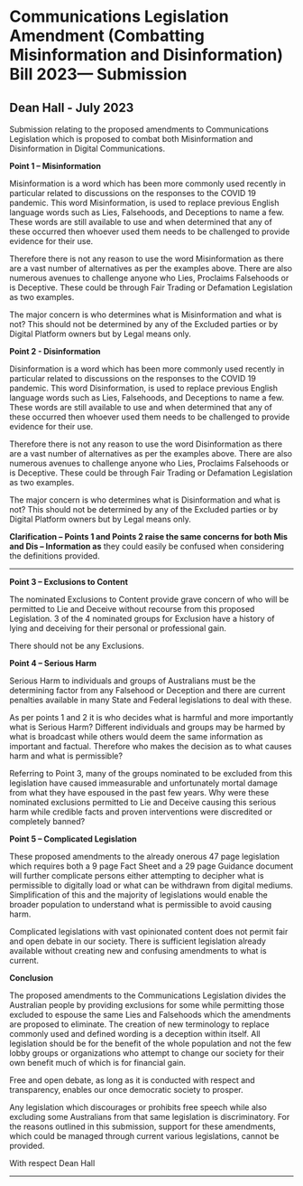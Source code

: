 # Communications Legislation Amendment (Combatting Misinformation and Disinformation) Bill 2023— Submission

## Dean Hall -                                          July 2023

Submission relating to the proposed amendments to Communications Legislation which is proposed
to combat both Misinformation and Disinformation in Digital Communications.

**Point 1 – Misinformation**

Misinformation is a word which has been more commonly used recently in particular related to
discussions on the responses to the COVID 19 pandemic. This word Misinformation, is used to
replace previous English language words such as Lies, Falsehoods, and Deceptions to name a few.
These words are still available to use and when determined that any of these occurred then whoever
used them needs to be challenged to provide evidence for their use.

Therefore there is not any reason to use the word Misinformation as there are a vast number of
alternatives as per the examples above. There are also numerous avenues to challenge anyone who
Lies, Proclaims Falsehoods or is Deceptive. These could be through Fair Trading or Defamation
Legislation as two examples.

The major concern is who determines what is Misinformation and what is not? This should not be
determined by any of the Excluded parties or by Digital Platform owners but by Legal means only.

**Point 2 - Disinformation**

Disinformation is a word which has been more commonly used recently in particular related to
discussions on the responses to the COVID 19 pandemic. This word Disinformation, is used to
replace previous English language words such as Lies, Falsehoods, and Deceptions to name a few.
These words are still available to use and when determined that any of these occurred then whoever
used them needs to be challenged to provide evidence for their use.

Therefore there is not any reason to use the word Disinformation as there are a vast number of
alternatives as per the examples above. There are also numerous avenues to challenge anyone who
Lies, Proclaims Falsehoods or is Deceptive. These could be through Fair Trading or Defamation
Legislation as two examples.

The major concern is who determines what is Disinformation and what is not? This should not be
determined by any of the Excluded parties or by Digital Platform owners but by Legal means only.

**Clarification – Points 1 and Points 2 raise the same concerns for both Mis and Dis – Information as**
they could easily be confused when considering the definitions provided.


-----

**Point 3 – Exclusions to Content**

The nominated Exclusions to Content provide grave concern of who will be permitted to Lie and
Deceive without recourse from this proposed Legislation. 3 of the 4 nominated groups for Exclusion
have a history of lying and deceiving for their personal or professional gain.

There should not be any Exclusions.

**Point 4 – Serious Harm**

Serious Harm to individuals and groups of Australians must be the determining factor from any
Falsehood or Deception and there are current penalties available in many State and Federal
legislations to deal with these.

As per points 1 and 2 it is who decides what is harmful and more importantly what is Serious Harm?
Different individuals and groups may be harmed by what is broadcast while others would deem the
same information as important and factual. Therefore who makes the decision as to what causes
harm and what is permissible?

Referring to Point 3, many of the groups nominated to be excluded from this legislation have caused
immeasurable and unfortunately mortal damage from what they have espoused in the past few
years. Why were these nominated exclusions permitted to Lie and Deceive causing this serious harm
while credible facts and proven interventions were discredited or completely banned?

**Point 5 – Complicated Legislation**

These proposed amendments to the already onerous 47 page legislation which requires both a 9
page Fact Sheet and a 29 page Guidance document will further complicate persons either
attempting to decipher what is permissible to digitally load or what can be withdrawn from digital
mediums. Simplification of this and the majority of legislations would enable the broader population
to understand what is permissible to avoid causing harm.

Complicated legislations with vast opinionated content does not permit fair and open debate in our
society. There is sufficient legislation already available without creating new and confusing
amendments to what is current.

**Conclusion**

The proposed amendments to the Communications Legislation divides the Australian people by
providing exclusions for some while permitting those excluded to espouse the same Lies and
Falsehoods which the amendments are proposed to eliminate. The creation of new terminology to
replace commonly used and defined wording is a deception within itself. All legislation should be for
the benefit of the whole population and not the few lobby groups or organizations who attempt to
change our society for their own benefit much of which is for financial gain.

Free and open debate, as long as it is conducted with respect and transparency, enables our once
democratic society to prosper.

Any legislation which discourages or prohibits free speech while also excluding some Australians
from that same legislation is discriminatory. For the reasons outlined in this submission, support for
these amendments, which could be managed through current various legislations, cannot be
provided.

With respect Dean Hall


-----

